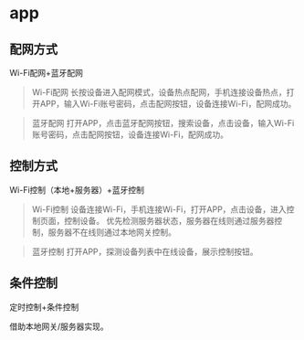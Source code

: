 # app

## 配网方式

Wi-Fi配网+蓝牙配网

> Wi-Fi配网
> 长按设备进入配网模式，设备热点配网，手机连接设备热点，打开APP，输入Wi-Fi账号密码，点击配网按钮，设备连接Wi-Fi，配网成功。

> 蓝牙配网
> 打开APP，点击蓝牙配网按钮，搜索设备，点击设备，输入Wi-Fi账号密码，点击配网按钮，设备连接Wi-Fi，配网成功。

## 控制方式

Wi-Fi控制（本地+服务器）+蓝牙控制

> Wi-Fi控制
> 设备连接Wi-Fi，手机连接Wi-Fi，打开APP，点击设备，进入控制页面，控制设备。
> 优先检测服务器状态，服务器在线则通过服务器控制，服务器不在线则通过本地网关控制。

> 蓝牙控制
> 打开APP，探测设备列表中在线设备，展示控制按钮。

## 条件控制

定时控制+条件控制

借助本地网关/服务器实现。
